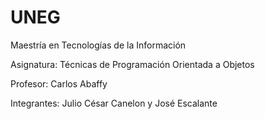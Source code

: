 # UNEG

Maestría en Tecnologías de la Información

Asignatura: Técnicas de Programación Orientada a Objetos

Profesor: Carlos Abaffy

Integrantes: Julio César Canelon y José Escalante
